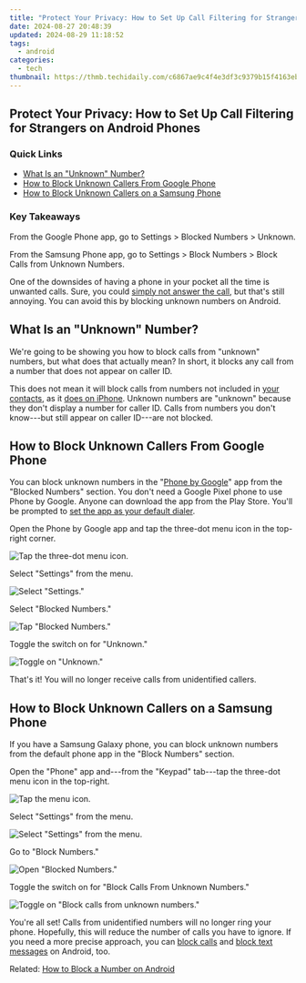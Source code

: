 ```yaml
---
title: "Protect Your Privacy: How to Set Up Call Filtering for Strangers on Android Phones"
date: 2024-08-27 20:48:39
updated: 2024-08-29 11:18:52
tags:
  - android
categories:
  - tech
thumbnail: https://thmb.techidaily.com/c6867ae9c4f4e3df3c9379b15f4163ebd35319a50b7aab7a2fe4029be64b0298.jpg
---
```


## Protect Your Privacy: How to Set Up Call Filtering for Strangers on Android Phones

### Quick Links

* [What Is an "Unknown" Number?](https://facebook-videos.techidaily.com/in-2024-social-media-savvy-capturing-spherical-photos-with-iphone/)
* [How to Block Unknown Callers From Google Phone](https://desktop-recording.techidaily.com/leading-edge-selecting-9-superior-online-microphone-recorders/)
* [How to Block Unknown Callers on a Samsung Phone](https://extra-lessons.techidaily.com/top-5-low-cost-pinterest-video-download-software/)

### Key Takeaways

 From the Google Phone app, go to Settings > Blocked Numbers > Unknown.

 From the Samsung Phone app, go to Settings > Block Numbers > Block Calls from Unknown Numbers.

 One of the downsides of having a phone in your pocket all the time is unwanted calls. Sure, you could [simply not answer the call](https://facebook-video-recording.techidaily.com/new-2024-approved-leading-selection-top-6-fb-lite-vids/), but that's still annoying. You can avoid this by blocking unknown numbers on Android.

##  What Is an "Unknown" Number?

 We're going to be showing you how to block calls from "unknown" numbers, but what does that actually mean? In short, it blocks any call from a number that does not appear on caller ID.

 This does not mean it will block calls from numbers not included in [your contacts](https://vp-tips.techidaily.com/new-simplified-guide-to-stories-mechanics/), as it [does on iPhone](https://ai-vdieo-software.techidaily.com/2024-approved-top-video-to-audio-converters-for-mobile-devices/). Unknown numbers are "unknown" because they don't display a number for caller ID. Calls from numbers you don't know---but still appear on caller ID---are not blocked.

##  How to Block Unknown Callers From Google Phone

 You can block unknown numbers in the "[Phone by Google](https://www.anrdoezrs.net/links/3607085/type/dlg/sid/UUhtgUeUpU207541/https://play.google.com/store/apps/details?id=com.google.android.dialer)" app from the "Blocked Numbers" section. You don't need a Google Pixel phone to use Phone by Google. Anyone can download the app from the Play Store. You'll be prompted to [set the app as your default dialer](https://screen-mirror.techidaily.com/in-2024-how-to-screen-mirroring-nokia-g42-5g-to-pc-drfone-by-drfone-android/).

 Open the Phone by Google app and tap the three-dot menu icon in the top-right corner.

![Tap the three-dot menu icon.](https://static1.howtogeekimages.com/wordpress/wp-content/uploads/2022/01/2023-03-16_14-56-54.jpg) 

 Select "Settings" from the menu.

![Select "Settings."](https://static1.howtogeekimages.com/wordpress/wp-content/uploads/2022/01/2023-03-16_14-57-14.jpg) 

 Select "Blocked Numbers."

![Tap "Blocked Numbers."](https://static1.howtogeekimages.com/wordpress/wp-content/uploads/2022/01/2023-03-16_14-57-36.jpg) 

 Toggle the switch on for "Unknown."

![Toggle on "Unknown."](https://static1.howtogeekimages.com/wordpress/wp-content/uploads/2022/01/2023-03-16_14-58-03.jpg) 

 That's it! You will no longer receive calls from unidentified callers.

##  How to Block Unknown Callers on a Samsung Phone

 If you have a Samsung Galaxy phone, you can block unknown numbers from the default phone app in the "Block Numbers" section.

 Open the "Phone" app and---from the "Keypad" tab---tap the three-dot menu icon in the top-right.

![Tap the menu icon.](https://static1.howtogeekimages.com/wordpress/wp-content/uploads/2021/12/2021-12-17_10-33-19.png) 

 Select "Settings" from the menu.

![Select "Settings" from the menu.](https://static1.howtogeekimages.com/wordpress/wp-content/uploads/2021/12/2021-12-17_10-34-04.png) 

 Go to "Block Numbers."

![Open "Blocked Numbers."](https://static1.howtogeekimages.com/wordpress/wp-content/uploads/2021/12/2021-12-17_10-34-35.png) 

 Toggle the switch on for "Block Calls From Unknown Numbers."

![Toggle on "Block calls from unknown numbers."](https://static1.howtogeekimages.com/wordpress/wp-content/uploads/2022/01/2023-03-16_15-18-17.jpg) 

 You're all set! Calls from unidentified numbers will no longer ring your phone. Hopefully, this will reduce the number of calls you have to ignore. If you need a more precise approach, you can [block calls](https://printer-issues.techidaily.com/steps-to-troubleshoot-unresponsive-hp-print-subsystems/) and [block text messages](https://techtrends.techidaily.com/guide-ensuring-your-email-address-securely-listed-online/) on Android, too.

Related: [How to Block a Number on Android](https://printer-issues.techidaily.com/steps-to-troubleshoot-unresponsive-hp-print-subsystems/)

<ins class="adsbygoogle"
     style="display:block"
     data-ad-format="autorelaxed"
     data-ad-client="ca-pub-7571918770474297"
     data-ad-slot="1223367746"></ins>



<ins class="adsbygoogle"
     style="display:block"
     data-ad-client="ca-pub-7571918770474297"
     data-ad-slot="8358498916"
     data-ad-format="auto"
     data-full-width-responsive="true"></ins>
